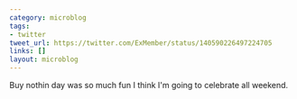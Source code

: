 ```yaml
---
category: microblog
tags:
- twitter
tweet_url: https://twitter.com/ExMember/status/140590226497224705
links: []
layout: microblog
---
```

Buy nothin day was so much fun I think I'm going to celebrate all weekend.
